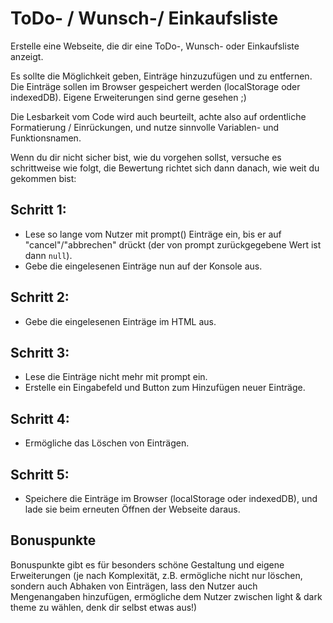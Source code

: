 # ToDo- / Wunsch-/ Einkaufsliste

Erstelle eine Webseite, die dir eine ToDo-, Wunsch- oder Einkaufsliste anzeigt.

Es sollte die Möglichkeit geben, Einträge hinzuzufügen und zu entfernen.
Die Einträge sollen im Browser gespeichert werden (localStorage oder indexedDB).
Eigene Erweiterungen sind gerne gesehen ;)

Die Lesbarkeit vom Code wird auch beurteilt, achte also auf ordentliche Formatierung / Einrückungen, und nutze sinnvolle Variablen- und Funktionsnamen.

Wenn du dir nicht sicher bist, wie du vorgehen sollst, versuche es schrittweise wie folgt, die Bewertung richtet sich dann danach, wie weit du gekommen bist:

## Schritt 1:
* Lese so lange vom Nutzer mit prompt() Einträge ein, bis er auf "cancel"/"abbrechen" drückt (der von prompt zurückgegebene Wert ist dann `null`).
* Gebe die eingelesenen Einträge nun auf der Konsole aus.

## Schritt 2:
* Gebe die eingelesenen Einträge im HTML aus.

## Schritt 3:
* Lese die Einträge nicht mehr mit prompt ein.
* Erstelle ein Eingabefeld und Button zum Hinzufügen neuer Einträge.

## Schritt 4:
* Ermögliche das Löschen von Einträgen.

## Schritt 5:
* Speichere die Einträge im Browser (localStorage oder indexedDB), und lade sie beim erneuten Öffnen der Webseite daraus.

## Bonuspunkte
Bonuspunkte gibt es für besonders schöne Gestaltung und eigene Erweiterungen (je nach Komplexität, z.B. ermögliche nicht nur löschen, sondern auch Abhaken von Einträgen, lass den Nutzer auch Mengenangaben hinzufügen, ermögliche dem Nutzer zwischen light & dark theme zu wählen, denk dir selbst etwas aus!)